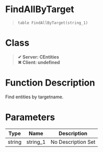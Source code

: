 # FindAllByTarget
> `table FindAllByTarget(string_1)`
# Class
> __✔ Server: CEntities__  
> __✖ Client: undefined__  
# Function Description
Find entities by targetname.
# Parameters
Type|Name|Description
--|--|--
string|string_1|No Description Set

